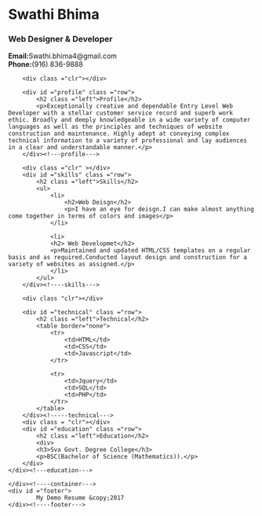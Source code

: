 <!Doctype html>
<html>
<head>
	<title> Web Developmet Resume</title>
	<link rel ="stylesheet" type ="text/css" href ="/learning/Project/css/reset.css"/>
	<link rel ="stylesheet" type ="text/css" href ="/learning/Project/css/style.css"/>
		
</head>
<body>
	<div id ="container">
		<!---header--->
		<div id = "header">
			<!----name Start -->
			<div id ="name">
				<h1> Swathi Bhima</h1>
				<h3> Web Designer &amp; Developer</h3>		
			</div>
			<!----name end -->
			<!-----contact Start--->
			<div id ="contact">
				<strong>Email:</strong>Swathi.bhima4@gmail.com<br>
				<strong>Phone:</strong>(916) 836-9888			
			</div>
			<!-----contact end--->			
		</div>
		
		
		<div class ="clr"></div>
		
		<div id ="profile" class ="row">
			<h2 class ="left">Profile</h2>
			<p>Exceptionally creative and dependable Entry Level Web Developer with a stellar customer service record and superb work ethic. Broadly and deeply knowledgeable in a wide variety of computer languages as well as the principles and techniques of website construction and maintenance. Highly adept at conveying complex technical information to a variety of professional and lay audiences in a clear and understandable manner.</p>
		</div><!---profile--->
		
		<div class ="clr" ></div>
		<div id ="skills" class ="row">
			<h2 class ="left">Skills</h2>
			<ul>
				<li>
					<h2>Web Deisgn</h2>
					<p>I have an eye for deisgn.I can make almost anything come together in terms of colors and images</p>
				</li>
				
				<li>
				<h2> Web Developmet</h2>
				<p>Maintained and updated HTML/CSS templates on a regular basis and as required.Conducted layout design and construction for a variety of websites as assigned.</p>
				</li>
			</ul>
		</div><!----skills--->
		
		<div class "clr"></div>

		<div id ="technical" class ="row">
			<h2 class ="left">Technical</h2>
			<table border="none">
				<tr>
					<td>HTML</td>
					<td>CSS</td>
					<td>Javascript</td>
				</tr>
				
				<tr>
					<td>Jquery</td>
					<td>SQL</td>
					<td>PHP</td>
				</tr>	
			</table>
		</div><!-----technical--->
		<div class = "clr"></div>	
		<div id ="education" class ="row">
			<h2 class ="left">Education</h2>
			<div>
			<h3>Sva Govt. Degree College</h3>
			<p>BSC(Bachelor of Science (Mathematics)).</p>
		</div>
	</div><!---education--->		
		
	</div><!----container--->
	<div id ="footer">
			My Demo Resume &copy;2017
	</div><!----footer--->
</body>
</html>
